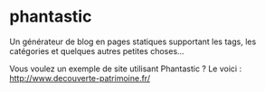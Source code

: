phantastic
==========

Un générateur de blog en pages statiques supportant les tags, les catégories et quelques autres petites choses…

Vous voulez un exemple de site utilisant Phantastic ? Le voici : <http://www.decouverte-patrimoine.fr/>
